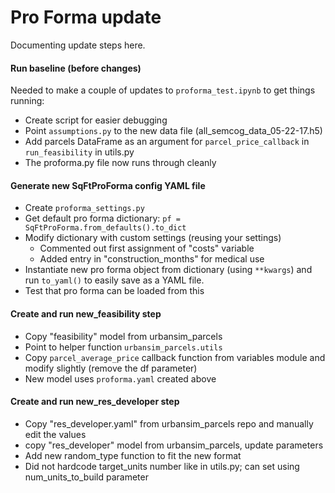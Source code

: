 # Pro Forma update

Documenting update steps here.

#### Run baseline (before changes)
Needed to make a couple of updates to `proforma_test.ipynb` to get things
running:
* Create script for easier debugging
* Point `assumptions.py` to the new data file (all_semcog_data_05-22-17.h5)
* Add parcels DataFrame as an argument for `parcel_price_callback`
in `run_feasibility` in utils.py
* The proforma.py file now runs through cleanly


#### Generate new SqFtProForma config YAML file
* Create `proforma_settings.py`
* Get default pro forma dictionary: `pf = SqFtProForma.from_defaults().to_dict`
* Modify dictionary with custom settings (reusing your settings)
  * Commented out first assignment of "costs" variable
  * Added entry in "construction_months" for medical use
* Instantiate new pro forma object from dictionary (using `**kwargs`) and
run `to_yaml()` to easily save as a YAML file.
* Test that pro forma can be loaded from this


#### Create and run new_feasibility step
* Copy "feasibility" model from urbansim_parcels
* Point to helper function `urbansim_parcels.utils`
* Copy `parcel_average_price` callback function from variables module and
  modify slightly (remove the df parameter)
* New model uses `proforma.yaml` created above


#### Create and run new_res_developer step
* Copy "res_developer.yaml" from urbansim_parcels repo and manually edit
  the values
* copy "res_developer" model from urbansim_parcels, update parameters
* Add new random_type function to fit the new format
* Did not hardcode target_units number like in utils.py; can set using
num_units_to_build parameter
